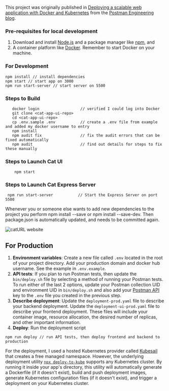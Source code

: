 This project was originally published in [Deploying a scalable web application with Docker and Kubernetes](https://medium.com/@joycelin.codes/deploying-a-scalable-web-application-with-docker-and-kubernetes-a5000a06c4e9) from the [Postman Engineering blog](https://medium.com/postman-engineering).

### Pre-requisites for local development
1. Download and install [Node.js](https://nodejs.org/en/) and a package manager like [npm](https://www.npmjs.com/), and
1. A container platform like [Docker](https://www.docker.com/get-started). Remember to start Docker on your machine.

### For Development

    npm install // install dependencies
    npm start // start app on 3000
    npm run start-server // start server on 5500
    
### Steps to Build
  
  ```
     docker login                  // verified I could log into Docker
     git clone <cat-app-ui-repo> 
     cd <cat-app-ui-repo>
     cp .env.sample .env           // create a .env file from example and added my docker username to entry
     npm install
     npm audit fix                 // fix the audit errors that can be fixed automatically
     npm audit                     // find out details for steps to fix these manually
  ```
  
 ### Steps to Launch Cat UI
 ```
     npm start
  ```
  
### Steps to Launch Cat Express Server
  ```
   npm run start-server           // Start the Express Server on port 5500
   ```
  
  
  Whenever you or someone else wants to add new dependencies to the project you perform npm install --save or npm install --save-dev. Then package.json is automatically updated, and needs to be committed again.


![[catURL website](https://github.com/postmanlabs/node-doc-kube/blob/master/catUrl.gif)](https://github.com/postmanlabs/node-doc-kube/blob/master/catUrl.gif)


## For Production

1. **Environment variables**: Create a new file called `.env` located in the root of your project directory. Add your production domain and docker hub username. See the example in `.env.example`. 
1. **API tests**: If you plan to run Postman tests, then update the `bin/deploy.sh` file by selecting a method of running your Postman tests. To run either of the last 2 options, update your Postman collection UID and environment UID in `bin/deploy.sh` and also add your [Postman API](https://docs.api.getpostman.com/) key to the `.env` file you created in the previous step.
1. **Describe deployment**: Update the `deployment-prod.yaml` file to describe your backend deployment. Update the `deployment-ui-prod.yaml` file to describe your frontend deployment. These files will include your container image, resource allocation, the desired number of replicas, and other important information.
1. **Deploy**: Run the deployment script
    
`npm run deploy // run API tests, then deploy frontend and backend to production`

For the deployment, I used a hosted Kubernetes provider called [Kubesail](https://kubesail.com/) that creates a free managed namespace. However, the underlying deployment utility [`npx deploy-to-kube`](https://github.com/kubesail/deploy-to-kube) supports any Kubernetes cluster. By running it inside your app's directory, this utility will automatically generate a Dockerfile (if it doesn't exist), build and push deployment images, generate Kubernetes configuration files (if it doesn't exist), and trigger a deployment on your Kubernetes cluster. 
